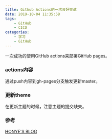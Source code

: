 ```yaml
---
title: Github Actions的一次良好尝试
date: 2019-10-04 11:35:58
tags:
    - GitHub
    - CICD
categories:
    - 学习
    - GitHub
---
```


一次成功的使用GitHub actions来部署GitHub pages。
<!--more-->

### actions内容

通过push内容到gh-pages分支触发更新master。  

### 更新theme

在更新主题的时候，注意主题的提交缺失。

### 参考
[HONYE'S BLOG](https://honye.github.io/posts/eaaf4b45.html)